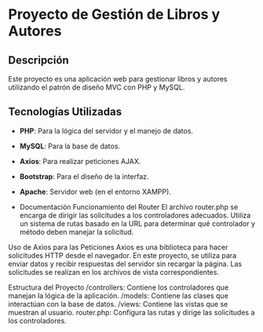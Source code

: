 # Proyecto de Gestión de Libros y Autores

## Descripción
Este proyecto es una aplicación web para gestionar libros y autores utilizando el patrón de diseño MVC con PHP y MySQL. 

## Tecnologías Utilizadas
- **PHP**: Para la lógica del servidor y el manejo de datos.
- **MySQL**: Para la base de datos.
- **Axios**: Para realizar peticiones AJAX.
- **Bootstrap**: Para el diseño de la interfaz.
- **Apache**: Servidor web (en el entorno XAMPP).

- Documentación
Funcionamiento del Router
El archivo router.php se encarga de dirigir las solicitudes a los controladores adecuados. Utiliza un sistema de rutas basado en la URL para determinar qué controlador y método deben manejar la solicitud.

Uso de Axios para las Peticiones
Axios es una biblioteca para hacer solicitudes HTTP desde el navegador. En este proyecto, se utiliza para enviar datos y recibir respuestas del servidor sin recargar la página. Las solicitudes se realizan en los archivos de vista correspondientes.

Estructura del Proyecto
/controllers: Contiene los controladores que manejan la lógica de la aplicación.
/models: Contiene las clases que interactúan con la base de datos.
/views: Contiene las vistas que se muestran al usuario.
router.php: Configura las rutas y dirige las solicitudes a los controladores.
